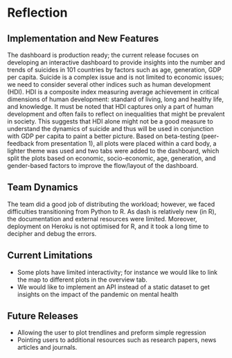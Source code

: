 # Reflection

## Implementation and New Features

The dashboard is production ready; the current release focuses on developing an interactive dashboard to provide insights into the number and trends of suicides in 101 countries by factors such as age, generation, GDP per capita. Suicide is a complex issue and is not limited to economic issues; we need to consider several other indices such as human development (HDI). HDI is a composite index measuring average achievement in critical dimensions of human development: standard of living, long and healthy life, and knowledge. It must be noted that HDI captures only a part of human development and often fails to reflect on inequalities that might be prevalent in society. This suggests that HDI alone might not be a good measure to understand the dynamics of suicide and thus will be used in conjunction with GDP per capita to paint a better picture. Based on beta-testing (peer-feedback from presentation 1), all plots were placed within a card body, a lighter theme was used and two tabs were added to the dashboard, which split the plots based on economic, socio-economic, age, generation, and gender-based factors to improve the flow/layout of the dashboard.

##  Team Dynamics
The team did a good job of distributing the workload; however, we faced difficulties transitioning from Python to R. As dash is relatively new (in R), the documentation and external resources were limited. Moreover, deployment on Heroku is not optimised for R, and it took a long time to decipher and debug the errors. 

## Current Limitations

- Some plots have limited interactivity; for instance we would like to link the map to different plots in the overview tab. 
- We would like to implement an API instead of a static dataset to get insights on the impact of the pandemic on mental health

## Future Releases
- Allowing the user to plot trendlines and preform simple regression
- Pointing users to additional resources such as research papers, news articles and journals.
